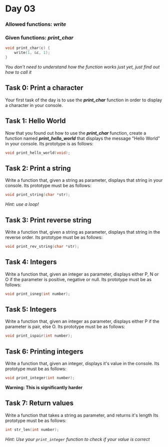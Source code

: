 # Day 03

### Allowed functions: _write_

### Given functions: **_print_char_**

```c
void print_char(c) {
	write(1, &c, 1);
}
```

_You don't need to understand how the function works just yet, just find out how to call it_

## Task 0: Print a character

Your first task of the day is to use the **_print_char_** function in order to display a character in your console.

## Task 1: Hello World

Now that you found out how to use the **_print_char_** function, create a function named **_print_hello_world_** that displays the message "Hello World" in your console. Its prototype is as follows:

```c
void print_hello_world(void);
```

## Task 2: Print a string

Write a function that, given a string as parameter, displays that string in your console.
Its prototype must be as follows:

```c
void print_string(char *str);
```

_Hint: use a loop!_

## Task 3: Print reverse string

Write a function that, given a string as parameter, displays that string in the reverse order.
Its prototype must be as follows:

```c
void print_rev_string(char *str);
```

## Task 4: Integers

Write a function that, given an integer as parameter, displays either P, N or O if the parameter is positive, negative or null.
Its prototype must be as follows:

```c
void print_isneg(int number);
```

## Task 5: Integers

Write a function that, given an integer as parameter, displays either P if the parameter is pair, else O.
Its prototype must be as follows:

```c
void print_ispair(int number);
```

## Task 6: Printing integers

Write a function that, given an integer, displays it's value in the console.
Its prototype must be as follows:

```c
void print_integer(int number);
```

**Warning: This is significantly harder**

## Task 7: Return values

Write a function that takes a string as parameter, and returns it's length
Its prototype must be as follows:

```c
int str_len(int number);
```

_Hint: Use your `print_integer` function to check if your value is correct_